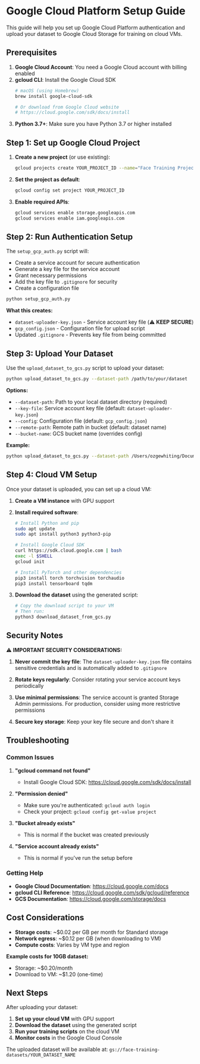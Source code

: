 # Google Cloud Platform Setup Guide

This guide will help you set up Google Cloud Platform authentication and upload your dataset to Google Cloud Storage for training on cloud VMs.

## Prerequisites

1. **Google Cloud Account**: You need a Google Cloud account with billing enabled
2. **gcloud CLI**: Install the Google Cloud SDK
   ```bash
   # macOS (using Homebrew)
   brew install google-cloud-sdk
   
   # Or download from Google Cloud website
   # https://cloud.google.com/sdk/docs/install
   ```
3. **Python 3.7+**: Make sure you have Python 3.7 or higher installed

## Step 1: Set up Google Cloud Project

1. **Create a new project** (or use existing):
   ```bash
   gcloud projects create YOUR_PROJECT_ID --name="Face Training Project"
   ```

2. **Set the project as default**:
   ```bash
   gcloud config set project YOUR_PROJECT_ID
   ```

3. **Enable required APIs**:
   ```bash
   gcloud services enable storage.googleapis.com
   gcloud services enable iam.googleapis.com
   ```

## Step 2: Run Authentication Setup

The `setup_gcp_auth.py` script will:
- Create a service account for secure authentication
- Generate a key file for the service account
- Grant necessary permissions
- Add the key file to `.gitignore` for security
- Create a configuration file

```bash
python setup_gcp_auth.py
```

**What this creates:**
- `dataset-uploader-key.json` - Service account key file (⚠️ **KEEP SECURE**)
- `gcp_config.json` - Configuration file for upload script
- Updated `.gitignore` - Prevents key file from being committed

## Step 3: Upload Your Dataset

Use the `upload_dataset_to_gcs.py` script to upload your dataset:

```bash
python upload_dataset_to_gcs.py --dataset-path /path/to/your/dataset
```

**Options:**
- `--dataset-path`: Path to your local dataset directory (required)
- `--key-file`: Service account key file (default: `dataset-uploader-key.json`)
- `--config`: Configuration file (default: `gcp_config.json`)
- `--remote-path`: Remote path in bucket (default: dataset name)
- `--bucket-name`: GCS bucket name (overrides config)

**Example:**
```bash
python upload_dataset_to_gcs.py --dataset-path /Users/ozgewhiting/Documents/EQLabs/datasets_serial/CCA_train_db1
```

## Step 4: Cloud VM Setup

Once your dataset is uploaded, you can set up a cloud VM:

1. **Create a VM instance** with GPU support
2. **Install required software**:
   ```bash
   # Install Python and pip
   sudo apt update
   sudo apt install python3 python3-pip
   
   # Install Google Cloud SDK
   curl https://sdk.cloud.google.com | bash
   exec -l $SHELL
   gcloud init
   
   # Install PyTorch and other dependencies
   pip3 install torch torchvision torchaudio
   pip3 install tensorboard tqdm
   ```

3. **Download the dataset** using the generated script:
   ```bash
   # Copy the download script to your VM
   # Then run:
   python3 download_dataset_from_gcs.py
   ```

## Security Notes

⚠️ **IMPORTANT SECURITY CONSIDERATIONS:**

1. **Never commit the key file**: The `dataset-uploader-key.json` file contains sensitive credentials and is automatically added to `.gitignore`

2. **Rotate keys regularly**: Consider rotating your service account keys periodically

3. **Use minimal permissions**: The service account is granted Storage Admin permissions. For production, consider using more restrictive permissions

4. **Secure key storage**: Keep your key file secure and don't share it

## Troubleshooting

### Common Issues

1. **"gcloud command not found"**
   - Install Google Cloud SDK: https://cloud.google.com/sdk/docs/install

2. **"Permission denied"**
   - Make sure you're authenticated: `gcloud auth login`
   - Check your project: `gcloud config get-value project`

3. **"Bucket already exists"**
   - This is normal if the bucket was created previously

4. **"Service account already exists"**
   - This is normal if you've run the setup before

### Getting Help

- **Google Cloud Documentation**: https://cloud.google.com/docs
- **gcloud CLI Reference**: https://cloud.google.com/sdk/gcloud/reference
- **GCS Documentation**: https://cloud.google.com/storage/docs

## Cost Considerations

- **Storage costs**: ~$0.02 per GB per month for Standard storage
- **Network egress**: ~$0.12 per GB (when downloading to VM)
- **Compute costs**: Varies by VM type and region

**Example costs for 10GB dataset:**
- Storage: ~$0.20/month
- Download to VM: ~$1.20 (one-time)

## Next Steps

After uploading your dataset:

1. **Set up your cloud VM** with GPU support
2. **Download the dataset** using the generated script
3. **Run your training scripts** on the cloud VM
4. **Monitor costs** in the Google Cloud Console

The uploaded dataset will be available at: `gs://face-training-datasets/YOUR_DATASET_NAME` 